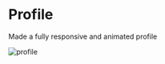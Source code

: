 # Profile
Made a fully responsive and animated profile

![profile](https://user-images.githubusercontent.com/91548941/185942015-526cd62f-8a4c-467e-9ab9-247109aebb64.jpeg)
